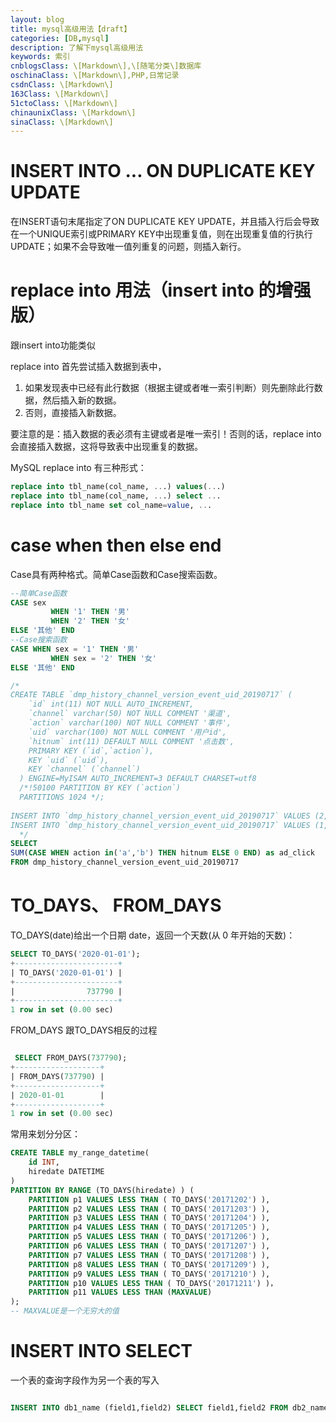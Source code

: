 ```yaml
---
layout: blog
title: mysql高级用法【draft】
categories: [DB,mysql]
description: 了解下mysql高级用法
keywords: 索引
cnblogsClass: \[Markdown\],\[随笔分类\]数据库
oschinaClass: \[Markdown\],PHP,日常记录
csdnClass: \[Markdown\]
163Class: \[Markdown\]
51ctoClass: \[Markdown\]
chinaunixClass: \[Markdown\]
sinaClass: \[Markdown\]
---
```




# INSERT INTO ... ON DUPLICATE KEY UPDATE

在INSERT语句末尾指定了ON DUPLICATE KEY UPDATE，并且插入行后会导致在一个UNIQUE索引或PRIMARY KEY中出现重复值，则在出现重复值的行执行UPDATE；如果不会导致唯一值列重复的问题，则插入新行。 


# replace into 用法（insert into 的增强版）
跟insert into功能类似

replace into 首先尝试插入数据到表中，
1. 如果发现表中已经有此行数据（根据主键或者唯一索引判断）则先删除此行数据，然后插入新的数据。
2. 否则，直接插入新数据。

要注意的是：插入数据的表必须有主键或者是唯一索引！否则的话，replace into 会直接插入数据，这将导致表中出现重复的数据。

MySQL replace into 有三种形式：
```sql
replace into tbl_name(col_name, ...) values(...)
replace into tbl_name(col_name, ...) select ...
replace into tbl_name set col_name=value, ...
```

# case when then else end
Case具有两种格式。简单Case函数和Case搜索函数。 

```sql
--简单Case函数 
CASE sex 
         WHEN '1' THEN '男' 
         WHEN '2' THEN '女' 
ELSE '其他' END 
--Case搜索函数 
CASE WHEN sex = '1' THEN '男' 
         WHEN sex = '2' THEN '女' 
ELSE '其他' END 
```


```sql
/*
CREATE TABLE `dmp_history_channel_version_event_uid_20190717` (
    `id` int(11) NOT NULL AUTO_INCREMENT,
    `channel` varchar(50) NOT NULL COMMENT '渠道',
    `action` varchar(100) NOT NULL COMMENT '事件',
    `uid` varchar(100) NOT NULL COMMENT '用户id',
    `hitnum` int(11) DEFAULT NULL COMMENT '点击数',
    PRIMARY KEY (`id`,`action`),
    KEY `uid` (`uid`),
    KEY `channel` (`channel`)
  ) ENGINE=MyISAM AUTO_INCREMENT=3 DEFAULT CHARSET=utf8
  /*!50100 PARTITION BY KEY (`action`)
  PARTITIONS 1024 */;
  
INSERT INTO `dmp_history_channel_version_event_uid_20190717` VALUES (2, 'a', 'b', '1', 100);
INSERT INTO `dmp_history_channel_version_event_uid_20190717` VALUES (1, 'a', 'a', '1', 10);
  */
SELECT
SUM(CASE WHEN action in('a','b') THEN hitnum ELSE 0 END) as ad_click
FROM dmp_history_channel_version_event_uid_20190717
```

# TO_DAYS、 FROM_DAYS

TO_DAYS(date)给出一个日期 date，返回一个天数(从 0 年开始的天数)：

```sql
SELECT TO_DAYS('2020-01-01');
+-----------------------+
| TO_DAYS('2020-01-01') |
+-----------------------+
|                737790 |
+-----------------------+
1 row in set (0.00 sec)
```

FROM_DAYS 跟TO_DAYS相反的过程
```sql

 SELECT FROM_DAYS(737790);
+-------------------+
| FROM_DAYS(737790) |
+-------------------+
| 2020-01-01        |
+-------------------+
1 row in set (0.00 sec)
```

常用来划分分区：
```sql
CREATE TABLE my_range_datetime(
    id INT,
    hiredate DATETIME
) 
PARTITION BY RANGE (TO_DAYS(hiredate) ) (
    PARTITION p1 VALUES LESS THAN ( TO_DAYS('20171202') ),
    PARTITION p2 VALUES LESS THAN ( TO_DAYS('20171203') ),
    PARTITION p3 VALUES LESS THAN ( TO_DAYS('20171204') ),
    PARTITION p4 VALUES LESS THAN ( TO_DAYS('20171205') ),
    PARTITION p5 VALUES LESS THAN ( TO_DAYS('20171206') ),
    PARTITION p6 VALUES LESS THAN ( TO_DAYS('20171207') ),
    PARTITION p7 VALUES LESS THAN ( TO_DAYS('20171208') ),
    PARTITION p8 VALUES LESS THAN ( TO_DAYS('20171209') ),
    PARTITION p9 VALUES LESS THAN ( TO_DAYS('20171210') ),
    PARTITION p10 VALUES LESS THAN ( TO_DAYS('20171211') )，
    PARTITION p11 VALUES LESS THAN (MAXVALUE) 
);
-- MAXVALUE是一个无穷大的值
```

# INSERT INTO SELECT

一个表的查询字段作为另一个表的写入
```sql

INSERT INTO db1_name (field1,field2) SELECT field1,field2 FROM db2_name

```
 

  